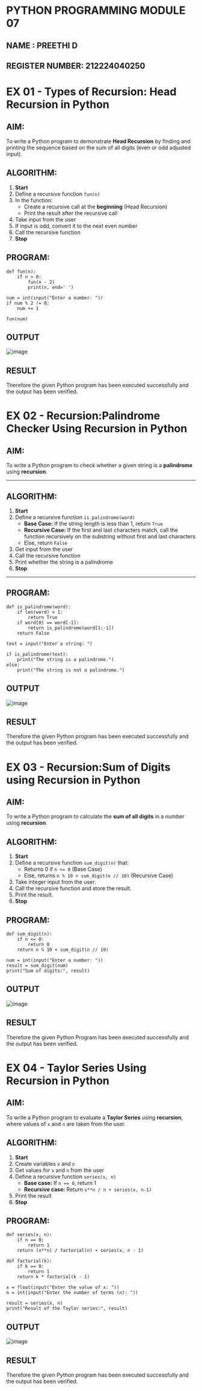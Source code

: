 # PYTHON PROGRAMMING MODULE 07
## NAME : PREETHI D
## REGISTER NUMBER: 212224040250

# EX 01 -  Types of Recursion: Head Recursion in Python

##  AIM:
To write a Python program to demonstrate **Head Recursion** by finding and printing the sequence based on the sum of all digits (even or odd adjusted input).

##  ALGORITHM:

1. **Start**
2. Define a recursive function `fun(n)`
3. In the function:
   - Create a recursive call at the **beginning** (Head Recursion)
   - Print the result after the recursive call
4. Take input from the user
5. If input is odd, convert it to the next even number
6. Call the recursive function
7. **Stop**

##  PROGRAM:
```
def fun(n):
    if n > 0:
        fun(n - 2)
        print(n, end=' ')

num = int(input("Enter a number: "))
if num % 2 != 0:
    num += 1

fun(num)

```

## OUTPUT
![image](https://github.com/user-attachments/assets/2c4bf39a-cd4e-4923-86cd-6ffda7a50ebd)

## RESULT
Therefore the given Python program has been executed successfully and the output has been verified.

# EX 02 -  Recursion:Palindrome Checker Using Recursion in Python

##  AIM:
To write a Python program to check whether a given string is a **palindrome** using **recursion**.

---

##  ALGORITHM:

1. **Start**
2. Define a recursive function `is_palindrome(word)`
   - **Base Case:** If the string length is less than 1, return `True`
   - **Recursive Case:** If the first and last characters match, call the function recursively on the substring without first and last characters
   - Else, return `False`
3. Get input from the user
4. Call the recursive function
5. Print whether the string is a palindrome
6. **Stop**

---

##  PROGRAM:
```
def is_palindrome(word):
    if len(word) < 1:
        return True
    if word[0] == word[-1]:
        return is_palindrome(word[1:-1])
    return False

text = input("Enter a string: ")

if is_palindrome(text):
    print("The string is a palindrome.")
else:
    print("The string is not a palindrome.")

```
## OUTPUT
![image](https://github.com/user-attachments/assets/b9ff8dd7-eed1-4ae5-ab0e-b3368319a058)

## RESULT
Therefore the given Python program has been executed successfully and the output has been verified.

#  EX 03 - Recursion:Sum of Digits using Recursion in Python

##  AIM:
To write a Python program to calculate the **sum of all digits** in a number using **recursion**.

##  ALGORITHM:

1. **Start**
2. Define a recursive function `sum_digit(n)` that:
   - Returns 0 if `n <= 0` (Base Case)
   - Else, returns `n % 10 + sum_digit(n // 10)` (Recursive Case)
3. Take integer input from the user.
4. Call the recursive function and store the result.
5. Print the result.
6. **Stop**

##  PROGRAM:
```
def sum_digit(n):
    if n <= 0:
        return 0
    return n % 10 + sum_digit(n // 10)

num = int(input("Enter a number: "))
result = sum_digit(num)
print("Sum of digits:", result)

```

## OUTPUT
![image](https://github.com/user-attachments/assets/786fe283-c8ad-4b26-ba81-a9a330a7d287)

## RESULT
Therefore the given Python Program has been executed successfully and the output has been verified.

# EX 04 - Taylor Series Using Recursion in Python

##  AIM:
To write a Python program to evaluate a **Taylor Series** using **recursion**, where values of `x` and `n` are taken from the user.

##  ALGORITHM:

1. **Start**
2. Create variables `x` and `n`
3. Get values for `x` and `n` from the user
4. Define a recursive function `series(x, n)`
   - **Base case:** If `n == 0`, return 1
   - **Recursive case:** Return `x**n / n + series(x, n-1)`
5. Print the result
6. **Stop**

##  PROGRAM:
```
def series(x, n):
    if n == 0:
        return 1
    return (x**n) / factorial(n) + series(x, n - 1)

def factorial(k):
    if k == 0:
        return 1
    return k * factorial(k - 1)

x = float(input("Enter the value of x: "))
n = int(input("Enter the number of terms (n): "))

result = series(x, n)
print("Result of the Taylor series:", result)

```
## OUTPUT
![image](https://github.com/user-attachments/assets/ba33793e-369b-42d0-8f39-ed8b1f94f7e0)

## RESULT
Therefore the given Python program has been executed successfully and the output has been verified.
